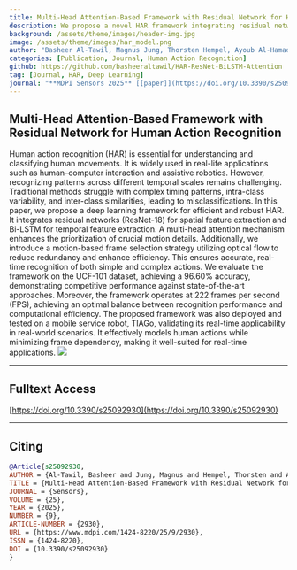 ```yaml
---
title: Multi-Head Attention-Based Framework with Residual Network for Human Action Recognition
description: We propose a novel HAR framework integrating residual networks, Bi-LSTM, and multi-head attention with a motion-based frame selection strategy. It achieves 96.60% accuracy on UCF-101 and supports real-time performance, even on mobile robots.
background: /assets/theme/images/header-img.jpg
image: /assets/theme/images/har_model.png
author: "Basheer Al-Tawil, Magnus Jung, Thorsten Hempel, Ayoub Al-Hamadi"
categories: [Publication, Journal, Human Action Recognition]
github: https://github.com/basheeraltawil/HAR-ResNet-BiLSTM-Attention
tag: [Journal, HAR, Deep Learning]
journal: "**MDPI Sensors 2025** [[paper]](https://doi.org/10.3390/s25092930)"
---
```


## Multi-Head Attention-Based Framework with Residual Network for Human Action Recognition
Human action recognition (HAR) is essential for understanding and classifying human movements. It is widely used in real-life applications such as human–computer interaction and assistive robotics. However, recognizing patterns across different temporal scales remains challenging. Traditional methods struggle with complex timing patterns, intra-class variability, and inter-class similarities, leading to misclassifications.
In this paper, we propose a deep learning framework for efficient and robust HAR. It integrates residual networks (ResNet-18) for spatial feature extraction and Bi-LSTM for temporal feature extraction. A multi-head attention mechanism enhances the prioritization of crucial motion details. Additionally, we introduce a motion-based frame selection strategy utilizing optical flow to reduce redundancy and enhance efficiency. This ensures accurate, real-time recognition of both simple and complex actions.
We evaluate the framework on the UCF-101 dataset, achieving a 96.60% accuracy, demonstrating competitive performance against state-of-the-art approaches. Moreover, the framework operates at 222 frames per second (FPS), achieving an optimal balance between recognition performance and computational efficiency. The proposed framework was also deployed and tested on a mobile service robot, TIAGo, validating its real-time applicability in real-world scenarios. It effectively models human actions while minimizing frame dependency, making it well-suited for real-time applications.
![](/enabling/assets/theme/images/har_model.png)

---

## Fulltext Access
[https://doi.org/10.3390/s25092930](https://doi.org/10.3390/s25092930)

---

## Citing

```bibtex
@Article{s25092930,
AUTHOR = {Al-Tawil, Basheer and Jung, Magnus and Hempel, Thorsten and Al-Hamadi, Ayoub},
TITLE = {Multi-Head Attention-Based Framework with Residual Network for Human Action Recognition},
JOURNAL = {Sensors},
VOLUME = {25},
YEAR = {2025},
NUMBER = {9},
ARTICLE-NUMBER = {2930},
URL = {https://www.mdpi.com/1424-8220/25/9/2930},
ISSN = {1424-8220},
DOI = {10.3390/s25092930}
}
```
